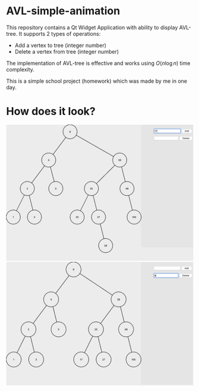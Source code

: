 # AVL-simple-animation

This repository contains a Qt Widget Application with ability to display AVL-tree. It supports 2 types of operations:
* Add a vertex to tree (integer number)
* Delete a vertex from tree (integer number)

The implementation of AVL-tree is effective and works using $O(n \log{n})$ time complexity.

This is a simple school project (homework) which was made by me in one day.

<!-- <img src="images/Homework.png" alt="homework" width="350"/> -->


# How does it look?

<img src="images/AVL-1.png" alt="pic_1" width="800"/>

<img src="images/AVL-2.png" alt="pic_2" width="800"/>
